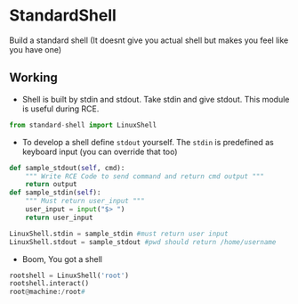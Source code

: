 # StandardShell
Build a standard shell (It doesnt give you actual shell but makes you feel like you have one)

## Working
* Shell is built by stdin and stdout. Take stdin and give stdout. This module is useful during RCE.
```python
from standard-shell import LinuxShell
```
* To develop a shell define `stdout` yourself. The `stdin` is predefined as keyboard input (you can override that too)
```python
def sample_stdout(self, cmd):
	""" Write RCE Code to send command and return cmd output """
	return output
def sample_stdin(self):
	""" Must return user_input """
	user_input = input("$> ")
	return user_input 

LinuxShell.stdin = sample_stdin #must return user input
LinuxShell.stdout = sample_stdout #pwd should return /home/username
```
* Boom, You got a shell  
```python
rootshell = LinuxShell('root')
rootshell.interact()
root@machine:/root#
```
